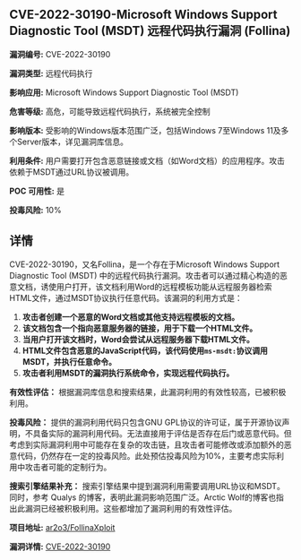 ## CVE-2022-30190-Microsoft Windows Support Diagnostic Tool (MSDT) 远程代码执行漏洞 (Follina)

**漏洞编号:** CVE-2022-30190

**漏洞类型:** 远程代码执行

**影响应用:** Microsoft Windows Support Diagnostic Tool (MSDT)

**危害等级:** 高危，可能导致远程代码执行，系统被完全控制

**影响版本:** 受影响的Windows版本范围广泛，包括Windows 7至Windows 11及多个Server版本，详见漏洞库信息。

**利用条件:** 用户需要打开包含恶意链接或文档（如Word文档）的应用程序。攻击依赖于MSDT通过URL协议被调用。

**POC 可用性:** 是

**投毒风险:** 10%

## 详情

CVE-2022-30190，又名Follina，是一个存在于Microsoft Windows Support Diagnostic Tool (MSDT) 中的远程代码执行漏洞。攻击者可以通过精心构造的恶意文档，诱使用户打开，该文档利用Word的远程模板功能从远程服务器检索HTML文件，通过MSDT协议执行任意代码。该漏洞的利用方式是：

1.  **攻击者创建一个恶意的Word文档或其他支持远程模板的文档。**
2.  **该文档包含一个指向恶意服务器的链接，用于下载一个HTML文件。**
3.  **当用户打开该文档时，Word会尝试从远程服务器下载HTML文件。**
4.  **HTML文件包含恶意的JavaScript代码，该代码使用`ms-msdt:`协议调用MSDT，并执行任意命令。**
5.  **攻击者利用MSDT的漏洞执行系统命令，实现远程代码执行。**

**有效性评估：**
根据漏洞库信息和搜索结果，此漏洞利用的有效性较高，已被积极利用。

**投毒风险：**
提供的漏洞利用代码只包含GNU GPL协议的许可证，属于开源协议声明，不具备实际的漏洞利用代码。无法直接用于评估是否存在后门或恶意代码。但考虑到实际漏洞利用中可能存在复杂的攻击链，且攻击者可能修改或添加额外的恶意代码，仍然存在一定的投毒风险。此处预估投毒风险为10%，主要考虑实际利用中攻击者可能的定制行为。

**搜索引擎结果补充：** 搜索引擎结果中提到漏洞利用需要调用URL协议和MSDT。同时，参考 Qualys 的博客，表明此漏洞影响范围广泛。Arctic Wolf的博客也指出此漏洞已经被积极利用。这些都增加了漏洞利用的有效性评估。


**项目地址:** [ar2o3/FollinaXploit](https://github.com/ar2o3/FollinaXploit)

**漏洞详情:** [CVE-2022-30190](https://nvd.nist.gov/vuln/detail/CVE-2022-30190)